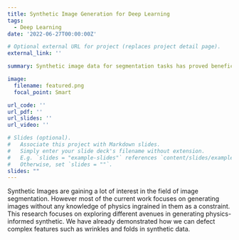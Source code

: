 ```yaml
---
title: Synthetic Image Generation for Deep Learning
tags:
  - Deep Learning
date: '2022-06-27T00:00:00Z'

# Optional external URL for project (replaces project detail page).
external_link: ''

summary: Synthetic image data for segmentation tasks has proved beneficial in scenarios with data scarcity. However, most of these methods fail to capture the physics of the components involved, thus generating unrealistic image data. With the aid of physics simulators, we explore different avenues for generating physics-informed synthetic images

image:
  filename: featured.png
  focal_point: Smart

url_code: ''
url_pdf: ''
url_slides: ''
url_video: ''

# Slides (optional).
#   Associate this project with Markdown slides.
#   Simply enter your slide deck's filename without extension.
#   E.g. `slides = "example-slides"` references `content/slides/example-slides.md`.
#   Otherwise, set `slides = ""`.
slides: ""
---
```


Synthetic Images are gaining a lot of interest in the field of image segmentation. However most of the current work focuses on generating images without any knowledge of physics ingrained in them as a constraint. This research focuses on exploring different avenues in generating physics-informed synthetic. We have already demonstrated how we can defect complex features such as wrinkles and folds in synthetic data.